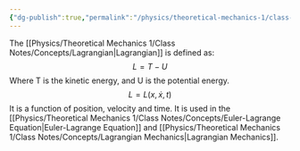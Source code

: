 ```yaml
---
{"dg-publish":true,"permalink":"/physics/theoretical-mechanics-1/class-notes/concepts/lagrangian/"}
---
```


The [[Physics/Theoretical Mechanics 1/Class Notes/Concepts/Lagrangian\|Lagrangian]] is defined as:
$$
L = T-U
$$
Where T is the kinetic energy, and U is the potential energy. 
$$
L = L(x,\dot{x},t)
$$
It is a function of position, velocity and time. It is used in the [[Physics/Theoretical Mechanics 1/Class Notes/Concepts/Euler-Lagrange Equation\|Euler-Lagrange Equation]] and [[Physics/Theoretical Mechanics 1/Class Notes/Concepts/Lagrangian Mechanics\|Lagrangian Mechanics]]. 


